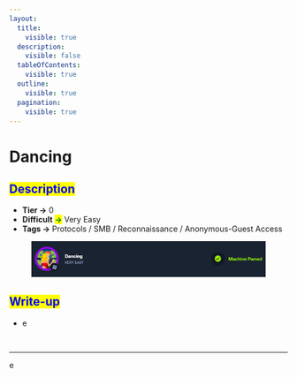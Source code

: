 ```yaml
---
layout:
  title:
    visible: true
  description:
    visible: false
  tableOfContents:
    visible: true
  outline:
    visible: true
  pagination:
    visible: true
---
```


# Dancing

## <mark style="color:blue;">Description</mark>

* **Tier **<mark style="color:green;">**->**</mark> 0
* **Difficult** <mark style="color:green;">**->**</mark> Very Easy
* **Tags **<mark style="color:green;">**->**</mark> Protocols / SMB / Reconnaissance / Anonymous-Guest Access

<figure><img src="../../../.gitbook/assets/image (21).png" alt=""><figcaption></figcaption></figure>



## <mark style="color:blue;">Write-up</mark>

* e

<pre class="language-bash" data-line-numbers><code class="lang-bash"><strong>
</strong></code></pre>



***

e
